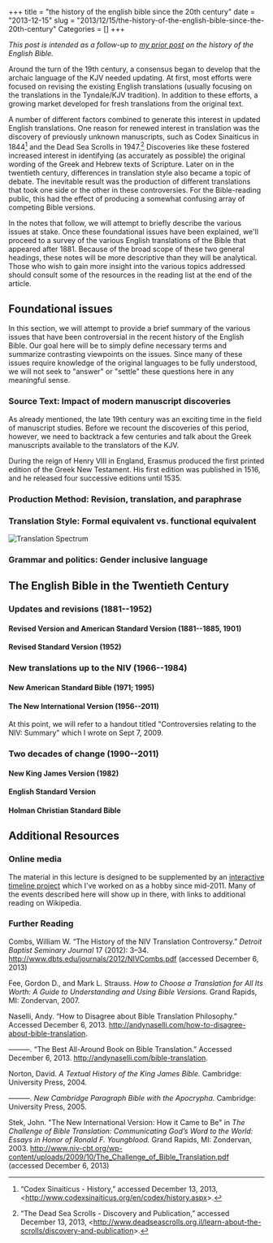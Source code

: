 +++
title = "the history of the english bible since the 20th century"
date = "2013-12-15"
slug = "2013/12/15/the-history-of-the-english-bible-since-the-20th-century"
Categories = []
+++

*This post is intended as a follow-up to [my prior post][english-bible-1] on the history of the English Bible.*

Around the turn of the 19th century, a consensus began to develop that the archaic language of the KJV needed updating. At first, most efforts were focused on revising the existing English translations (usually focusing on the translations in the Tyndale/KJV tradition). In addition to these efforts, a growing market developed for fresh translations from the original text. 

A number of different factors combined to generate this interest in updated English translations. One reason for renewed interest in translation was the discovery of previously unknown manuscripts, such as Codex Sinaiticus in 1844[^2] and the Dead Sea Scrolls in 1947.[^1] Discoveries like these fostered increased interest in identifying (as accurately as possible) the original wording of the Greek and Hebrew texts of Scripture. Later on in the twentieth century, differences in translation style also became a topic of debate. The inevitable result was the production of different translations that took one side or the other in these controversies. For the Bible-reading public, this had the effect of producing a somewhat confusing array of competing Bible versions. 

In the notes that follow, we will attempt to briefly describe the various issues at stake. Once these foundational issues have been explained, we'll proceed to a survey of the various English translations of the Bible that appeared after 1881. Because of the broad scope of these two general headings, these notes will be more descriptive than they will be analytical. Those who wish to gain more insight into the various topics addressed should consult some of the resources in the reading list at the end of the article.

<!-- more -->

## Foundational issues

In this section, we will attempt to provide a brief summary of the various issues that have been controversial in the recent history of the English Bible. Our goal here will be to simply define necessary terms and summarize contrasting viewpoints on the issues. Since many of these issues require knowledge of the original languages to be fully understood, we will not seek to "answer" or "settle" these questions here in any meaningful sense.

### Source Text: Impact of modern manuscript discoveries

As already mentioned, the late 19th century was an exciting time in the field of manuscript studies. Before we recount the discoveries of this period, however, we need to backtrack a few centuries and talk about the Greek manuscripts available to the translators of the KJV.

During the reign of Henry VIII in England, Erasmus produced the first printed edition of the Greek New Testament. His first edition was published in 1516, and he released four successive editions until 1535. 

### Production Method: Revision, translation, and paraphrase




### Translation Style: Formal equivalent vs. functional equivalent

![Translation Spectrum][spectrum]

### Grammar and politics: Gender inclusive language



## The English Bible in the Twentieth Century

<!-- 1. British Revised Version (RV; 1881--1885)
2. American Standard Version (ASV; 1901)
3. Revised Standard Version (RSV; 1952)
4. Jerusalem Bible (1966)
5. New American Bible and New English Bible (1970)
6. New American Standard Bible (1971)
7. Good News Bible (Today's English Version; 1976)
8. New King James Version (NKJV; 1982)
9. New International Version (1978; minor update 1984)
10. New Jerusalem Bible (1985)
11. New Revised Standard Version (1990)
12. Update to the NASB (1995)
13. English Standard Version (2001)
14. Today's New International Version (2005)
15. NET Bible (2005)
16. New International Version (2011 update) -->



### Updates and revisions (1881--1952)

#### Revised Version and American Standard Version (1881--1885, 1901)

#### Revised Standard Version (1952)

### New translations up to the NIV (1966--1984)


#### New American Standard Bible (1971; 1995)

<!-- Possibly put this after NIV, if it makes more sense logically -->

#### The New International Version (1956--2011)

At this point, we will refer to a handout titled "Controversies relating to the NIV: Summary" which I wrote on Sept 7, 2009.

### Two decades of change (1990--2011)



#### New King James Version (1982)



#### English Standard Version

<!-- For some brief background on the ESV and HCSB, see William Combs' article in the bibliography, particularly pp. 11-15 and 21-22. -->

#### Holman Christian Standard Bible


## Additional Resources

### Online media

The material in this lecture is designed to be supplemented by an [interactive timeline project](/English-Bible/) which I've worked on as a hobby since mid-2011. Many of the events described here will show up in there, with links to additional reading on Wikipedia.

### Further Reading

Combs, William W. “The History of the NIV Translation Controversy.” *Detroit Baptist Seminary Journal* 17 (2012): 3–34. <http://www.dbts.edu/journals/2012/NIVCombs.pdf> (accessed December 6, 2013)

Fee, Gordon D., and Mark L. Strauss. *How to Choose a Translation for All Its Worth: A Guide to Understanding and Using Bible Versions.* Grand Rapids, MI: Zondervan, 2007.

Naselli, Andy. “How to Disagree about Bible Translation Philosophy.” Accessed December 6, 2013. <http://andynaselli.com/how-to-disagree-about-bible-translation>.

———. “The Best All-Around Book on Bible Translation.” Accessed December 6, 2013. <http://andynaselli.com/bible-translation>.

Norton, David. *A Textual History of the King James Bible.* Cambridge: University Press, 2004. 

———. *New Cambridge Paragraph Bible with the Apocrypha.* Cambridge: University Press, 2005.

Stek, John. "The New International Version: How it Came to Be" in *The Challenge of Bible Translation: Communicating God’s Word to the World: Essays in Honor of Ronald F. Youngblood.* Grand Rapids, MI: Zondervan, 2003. <http://www.niv-cbt.org/wp-content/uploads/2009/10/The_Challenge_of_Bible_Translation.pdf> (accessed December 6, 2013)

[english-bible-1]: /blog/2013/03/09/history-of-the-english-bible/
[spectrum]: /images/2013/12/spectrum.png "Translation Spectrum"

[^1]: “The Dead Sea Scrolls - Discovery and Publication,” accessed December 13, 2013, <<http://www.deadseascrolls.org.il/learn-about-the-scrolls/discovery-and-publication>\>.
[^2]: “Codex Sinaiticus - History,” accessed December 13, 2013, <<http://www.codexsinaiticus.org/en/codex/history.aspx>\>.
